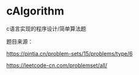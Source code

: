 # cAlgorithm
c语言实现的程序设计/简单算法题

题目来源：

https://pintia.cn/problem-sets/15/problems/type/6
          
https://leetcode-cn.com/problemset/all/
